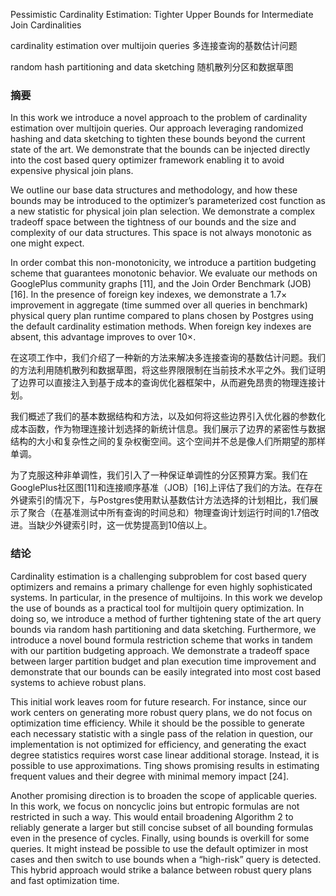 Pessimistic Cardinality Estimation: Tighter Upper Bounds for Intermediate Join Cardinalities



cardinality estimation over multijoin queries 多连接查询的基数估计问题

random hash partitioning and data sketching 随机散列分区和数据草图

### 摘要
In this work we introduce a novel approach to the problem of cardinality estimation over multijoin queries. Our approach leveraging randomized hashing and data sketching to tighten these bounds beyond the current state of the art. We demonstrate that the bounds can be injected directly into the cost based query optimizer framework enabling it to avoid expensive physical join plans. 

We outline our base data structures and methodology, and how these bounds may be introduced to the optimizer’s parameterized cost function as a new statistic for physical join plan selection. We demonstrate a complex tradeoff space between the tightness of our bounds and the size and complexity of our data structures. This space is not always monotonic as one might expect. 

In order combat this non-monotonicity, we introduce a partition budgeting scheme that guarantees monotonic behavior. We evaluate our methods on GooglePlus community graphs [11], and the Join Order Benchmark (JOB) [16]. In the presence of foreign key indexes, we demonstrate a 1.7× improvement in aggregate (time summed over all queries in benchmark) physical query plan runtime compared to plans chosen by Postgres using the default cardinality estimation methods. When foreign key indexes are absent, this advantage improves to over 10×.

在这项工作中，我们介绍了一种新的方法来解决多连接查询的基数估计问题。我们的方法利用随机散列和数据草图，将这些界限限制在当前技术水平之外。我们证明了边界可以直接注入到基于成本的查询优化器框架中，从而避免昂贵的物理连接计划。

我们概述了我们的基本数据结构和方法，以及如何将这些边界引入优化器的参数化成本函数，作为物理连接计划选择的新统计信息。我们展示了边界的紧密性与数据结构的大小和复杂性之间的复杂权衡空间。这个空间并不总是像人们所期望的那样单调。

为了克服这种非单调性，我们引入了一种保证单调性的分区预算方案。我们在GooglePlus社区图[11]和连接顺序基准（JOB）[16]上评估了我们的方法。在存在外键索引的情况下，与Postgres使用默认基数估计方法选择的计划相比，我们展示了聚合（在基准测试中所有查询的时间总和）物理查询计划运行时间的1.7倍改进。当缺少外键索引时，这一优势提高到10倍以上。


### 结论
Cardinality estimation is a challenging subproblem for cost based query optimizers and remains a primary challenge for even highly sophisticated systems. In particular, in the presence of multijoins. In this work we develop the use of bounds as a practical tool for multijoin query optimization. In doing so, we introduce a method of further tightening state of the art query bounds via random hash partitioning and data sketching. Furthermore, we introduce a novel bound formula restriction scheme that works in tandem with our partition budgeting approach. We demonstrate a tradeoff space between larger partition budget and plan execution time improvement and demonstrate that our bounds can be easily integrated into most cost based systems to achieve robust plans.

This initial work leaves room for future research. For instance, since our work centers on generating more robust query plans, we do not focus on optimization time efficiency. While it should be the possible to generate each necessary statistic with a single pass of the relation in question, our implementation is not optimized for efficiency, and generating the exact degree statistics requires worst case linear additional storage. Instead, it is possible to use approximations. Ting shows promising results in estimating frequent values and their degree with minimal memory impact [24].

Another promising direction is to broaden the scope of applicable queries. In this work, we focus on noncyclic joins but entropic formulas are not restricted in such a way. This would entail broadening Algorithm 2 to reliably generate a larger but still concise subset of all bounding formulas even in the presence of cycles. Finally, using bounds is overkill for some queries. It might instead be possible to use the default optimizer in most cases and then switch to use bounds when a “high-risk” query is detected. This hybrid approach would strike a balance between robust query plans and fast optimization time.